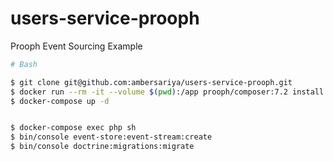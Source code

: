 # users-service-prooph
Prooph Event Sourcing Example

```bash
# Bash

$ git clone git@github.com:ambersariya/users-service-prooph.git
$ docker run --rm -it --volume $(pwd):/app prooph/composer:7.2 install
$ docker-compose up -d


$ docker-compose exec php sh
$ bin/console event-store:event-stream:create
$ bin/console doctrine:migrations:migrate

```


